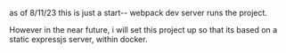 as of 8/11/23
this is just a start-- webpack dev server runs the project.

However in the near future, i will set this project up so that
its based on a static expressjs server, within docker.
